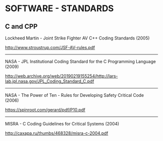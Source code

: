 # SOFTWARE - STANDARDS

## C and CPP

Lockheed Martin - Joint Strike Fighter AV C++ Coding Standards (2005)

http://www.stroustrup.com/JSF-AV-rules.pdf

---

NASA - JPL Institutional Coding Standard for the C Programming Language (2009)

http://web.archive.org/web/20190219155254/http://lars-lab.jpl.nasa.gov/JPL_Coding_Standard_C.pdf

---

NASA - The Power of Ten - Rules for Developing Safety Critical Code (2006)

https://spinroot.com/gerard/pdf/P10.pdf

---

MISRA - C Coding Guidelines for Critical Systems (2004)

http://caxapa.ru/thumbs/468328/misra-c-2004.pdf
